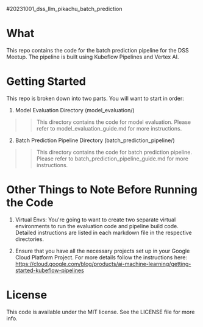 #20231001_dss_llm_pikachu_batch_prediction

# What
This repo contains the code for the batch prediction pipeline for the DSS Meetup. The pipeline is built using Kubeflow Pipelines and Vertex AI.

# Getting Started

This repo is broken down into two parts. You will want to start in order:
1. Model Evaluation Directory (model_evaluation/)
>> This directory contains the code for model evaluation. Please refer to model_evaluation_guide.md for more instructions.

2. Batch Prediction Pipeline Directory (batch_prediction_pipeline/)
>> This directory contains the code for batch prediction pipeline. Please refer to batch_prediction_pipeline_guide.md for more instructions.


# Other Things to Note Before Running the Code

1. Virtual Envs: You're going to want to create two separate virtual environments to run the evaluation code and pipeline build code.
Detailed instructions are listed in each markdown file in the respective directories.

2. Ensure that you have all the necessary projects set up in your Google Cloud Platform Project. For more details follow the instructions here: https://cloud.google.com/blog/products/ai-machine-learning/getting-started-kubeflow-pipelines

# License
This code is available under the MIT license. See the LICENSE file for more info.

